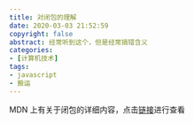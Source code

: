 ```yaml
---
title: 对闭包的理解
date: 2020-03-03 21:52:59
copyright: false
abstract: 经常听到这个，但是经常搞错含义
categories:
- [计算机技术]
tags:
- javascript
- 搬运
---
```


MDN 上有关于闭包的详细内容，点击[链接](https://developer.mozilla.org/zh-CN/docs/Web/JavaScript/Closures)进行查看
